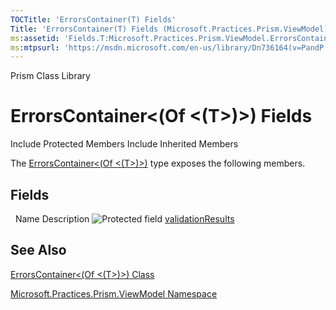 ```yaml
---
TOCTitle: 'ErrorsContainer(T) Fields'
Title: 'ErrorsContainer(T) Fields (Microsoft.Practices.Prism.ViewModel)'
ms:assetid: 'Fields.T:Microsoft.Practices.Prism.ViewModel.ErrorsContainer\`1'
ms:mtpsurl: 'https://msdn.microsoft.com/en-us/library/Dn736164(v=PandP.50)'
---
```


Prism Class Library

ErrorsContainer&lt;(Of &lt;(T&gt;)&gt;) Fields
==============================================

Include Protected Members
Include Inherited Members

The [ErrorsContainer&lt;(Of &lt;(T&gt;)&gt;)](https://msdn.microsoft.com/t:microsoft.practices.prism.viewmodel.errorscontainer%601) type exposes the following members.

Fields
------

<span id="fieldTableToggle"></span>
 
Name
Description
![](https://msdn.microsoft.com/en-us/Dn736164.protfield(en-us,PandP.50).gif "Protected field")
[validationResults](https://msdn.microsoft.com/f:microsoft.practices.prism.viewmodel.errorscontainer%601.validationresults)

See Also
--------

<span id="seeAlsoToggle"></span>
[ErrorsContainer&lt;(Of &lt;(T&gt;)&gt;) Class](https://msdn.microsoft.com/t:microsoft.practices.prism.viewmodel.errorscontainer%601)

[Microsoft.Practices.Prism.ViewModel Namespace](https://msdn.microsoft.com/n:microsoft.practices.prism.viewmodel)
